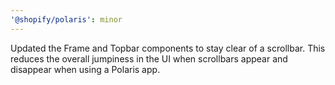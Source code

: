 ```yaml
---
'@shopify/polaris': minor
---
```


Updated the Frame and Topbar components to stay clear of a scrollbar. This reduces the overall jumpiness in the UI when scrollbars appear and disappear when using a Polaris app.
